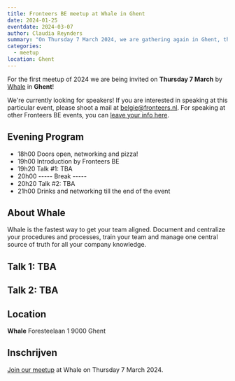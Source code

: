 ```yaml
---
title: Fronteers BE meetup at Whale in Ghent 
date: 2024-01-25
eventdate: 2024-03-07
author: Claudia Reynders
summary: "On Thursday 7 March 2024, we are gathering again in Ghent, this time at the offices of a start-up called Whale. Join a number of fellow fronteers for an inspirational evening." 
categories: 
  - meetup
location: Ghent
---
```



For the first meetup of 2024 we are being invited on **Thursday 7 March** by [Whale](https://usewhale.io) in **Ghent**!

We're currently looking for speakers! If you are interested in speaking at this particular event, please shoot a mail at <a href="mailto:belgie@fronteers.nl">belgie@fronteers.nl</a>. For speaking at other Fronteers BE events, you can [leave your info here](https://tally.so/forms/waXWX3).

## Evening Program

- 18h00  Doors open, networking and pizza!
- 19h00  Introduction by Fronteers BE
- 19h20  Talk #1: TBA
- 20h00  ----- Break -----
- 20h20  Talk #2: TBA
- 21h00  Drinks and networking till the end of the event

## About Whale
Whale is the fastest way to get your team aligned. Document and centralize your procedures and processes, train your team and manage one central source of truth for all your company knowledge.


## Talk 1: TBA


## Talk 2: TBA


## Location

**Whale**
Foresteelaan 1
9000 Ghent

## Inschrijven

[Join our meetup](https://www.meetup.com/fronteers-be/events/298503043/) at Whale on Thursday 7 March 2024.
